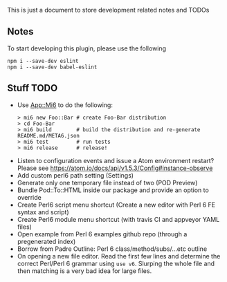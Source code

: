 This is just a document to store development related notes and TODOs

## Notes
To start developing this plugin, please use the following
```
npm i --save-dev eslint
npm i --save-dev babel-eslint
```

## Stuff TODO

- Use [App::Mi6](https://github.com/skaji/mi6/blob/master/README.md) to do the
  following:
  ```
  > mi6 new Foo::Bar # create Foo-Bar distribution
  > cd Foo-Bar
  > mi6 build        # build the distribution and re-generate README.md/META6.json
  > mi6 test         # run tests
  > mi6 release      # release!
  ```
- Listen to configuration events and issue a Atom environment restart?
Please see https://atom.io/docs/api/v1.5.3/Config#instance-observe
- Add custom perl6 path setting (Settings)
- Generate only one temporary file instead of two (POD Preview)
- Bundle Pod::To::HTML inside our package and provide an option to override
- Create Perl6 script menu shortcut (Create a new editor with Perl 6 FE syntax
  and script<tab>)
- Create Perl6 module menu shortcut (with travis CI and appveyor YAML files)
- Open example from Perl 6 examples github repo (through a pregenerated index)
- Borrow from Padre Outline: Perl 6 class/method/subs/...etc outline
- On opening a new file editor. Read the first few lines and determine the correct Perl/Perl 6 grammar using `use v6`. Slurping the whole file and then matching is a very bad idea for large files.
